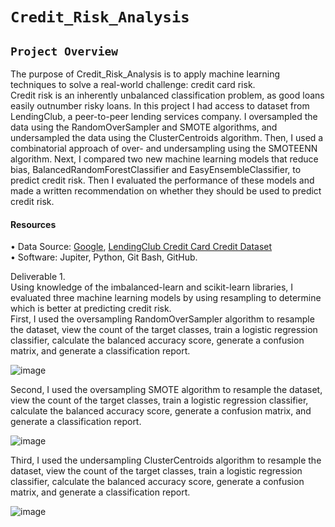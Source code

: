 # ` Credit_Risk_Analysis `

## `Project Overview ` <br/>
The purpose of Credit_Risk_Analysis is to apply machine learning techniques to solve a real-world challenge: credit card risk.  <br/>
Credit risk is an inherently unbalanced classification problem, as good loans easily outnumber risky loans. 
In this project I had  access to dataset from LendingClub, a peer-to-peer lending services company. I  oversampled the data using the RandomOverSampler and SMOTE algorithms, and undersampled the data using the ClusterCentroids algorithm. Then, I used a combinatorial approach of over- and undersampling using the SMOTEENN algorithm. Next, I compared two new machine learning models that reduce bias, BalancedRandomForestClassifier and EasyEnsembleClassifier, to predict credit risk. Then I  evaluated the performance of these models and made a written recommendation on whether they should be used to predict credit risk. <br/>


#### Resources <br/>
• Data Source: [Google](https://www.google.com/), [LendingClub Credit Card Credit Dataset](https://github.com/Valeriia161/Credit_Risk_Analysis/blob/main/LoanStats_2019Q1.zip) <br/> 
• Software: Jupiter, Python, Git Bash, GitHub. <br/>

Deliverable 1. <br/>
Using knowledge of the imbalanced-learn and scikit-learn libraries, I evaluated three machine learning models by using resampling to determine which is better at predicting credit risk.  <br/>
First, I used the oversampling RandomOverSampler  algorithm to resample the dataset, view the count of the target classes, train a logistic regression classifier, calculate the balanced accuracy score, generate a confusion matrix, and generate a classification report. <br/>

![image](https://user-images.githubusercontent.com/110998103/205531530-b4d6f05a-f2f8-4bb1-95af-b6748bee282d.png)



Second, I used the oversampling  SMOTE  algorithm to resample the dataset, view the count of the target classes, train a logistic regression classifier, calculate the balanced accuracy score, generate a confusion matrix, and generate a classification report. <br/>

![image](https://user-images.githubusercontent.com/110998103/205531589-1be34e7d-baa9-4af5-a987-ce55393bfd0b.png)


Third, I used the undersampling ClusterCentroids  algorithm to resample the dataset, view the count of the target classes, train a logistic regression classifier, calculate the balanced accuracy score, generate a confusion matrix, and generate a classification report. <br/>
 
![image](https://user-images.githubusercontent.com/110998103/205531833-86ec117d-0d03-483b-9f59-1d49361cb073.png)

